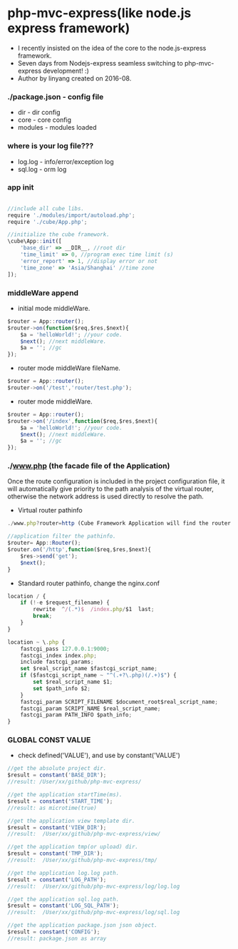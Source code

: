# php-mvc-express(like node.js express framework)
* I recently insisted on the idea of the core to the node.js-express framework.
* Seven days from Nodejs-express seamless switching to php-mvc-express development! :)
* Author by linyang created on 2016-08.

### ./package.json - config file
*  dir - dir config
*  core - core config
*  modules - modules loaded

### where is your log file???
* log.log - info/error/exception log
* sql.log - orm log

### app init
```javascript

//include all cube libs.
require './modules/import/autoload.php';
require './cube/App.php';

//initialize the cube framework.
\cube\App::init([
    'base_dir' => __DIR__, //root dir
    'time_limit' => 0, //program exec time limit (s)
    'error_report' => 1, //display error or not
    'time_zone' => 'Asia/Shanghai' //time zone
]);
```

### middleWare append
* initial mode middleWare.
```javascript
$router = App::router();
$router->on(function($req,$res,$next){
    $a = 'helloWorld!'; //your code.
    $next(); //next middleWare.
    $a = ''; //gc
});
```
* router mode middleWare fileName.
```javascript
$router = App::router();
$router->on('/test','router/test.php');
```
* router mode middleWare.
```javascript
$router = App::router();
$router->on('/index',function($req,$res,$next){
    $a = 'helloWorld!'; //your code.
    $next(); //next middleWare.
    $a = ''; //gc
});
```
### ./www.php (the facade file of the Application)
Once the route configuration is included in the project configuration file,
it will automatically give priority to the path analysis of the virtual router,
otherwise the network address is used directly to resolve the path.
* Virtual router pathinfo
```javascript
./www.php?router=http (Cube Framework Application will find the router config from the package.json)

//application filter the pathinfo.
$router= App::Router();
$router.on('/http',function($req,$res,$next){
    $res->send('get');
    $next();
}
```
* Standard router pathinfo, change the nginx.conf
```javascript
location / {
    if (!-e $request_filename) {
        rewrite  ^/(.*)$  /index.php/$1  last;
        break;
    }
}

location ~ \.php {
    fastcgi_pass 127.0.0.1:9000;
    fastcgi_index index.php;
    include fastcgi_params;
    set $real_script_name $fastcgi_script_name;
    if ($fastcgi_script_name ~ "^(.+?\.php)(/.+)$") {
        set $real_script_name $1;
        set $path_info $2;
    }
    fastcgi_param SCRIPT_FILENAME $document_root$real_script_name;
    fastcgi_param SCRIPT_NAME $real_script_name;
    fastcgi_param PATH_INFO $path_info;
}
```

### GLOBAL CONST VALUE
* check defined('VALUE'), and use by constant('VALUE')
```javascript
//get the absolute project dir.
$result = constant('BASE_DIR');
//result: /User/xx/github/php-mvc-express/

//get the application startTime(ms).
$result = constant('START_TIME');
//result: as microtime(true)

//get the application view template dir.
$result = constant('VIEW_DIR');
//result:  /User/xx/github/php-mvc-express/view/

//get the application tmp(or upload) dir.
$result = constant('TMP_DIR');
//result:  /User/xx/github/php-mvc-express/tmp/

//get the application log.log path.
$result = constant('LOG_PATH');
//result:  /User/xx/github/php-mvc-express/log/log.log

//get the application sql.log path.
$result = constant('LOG_SQL_PATH');
//result:  /User/xx/github/php-mvc-express/log/sql.log

//get the application package.json json object.
$result = constant('CONFIG');
//result: package.json as array
```

